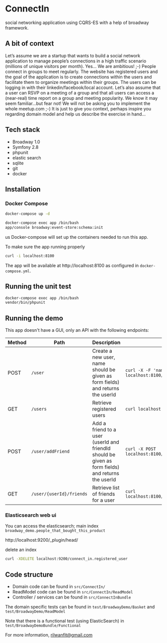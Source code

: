 # ConnectIn
social networking application using CQRS-ES with a help of broadway framework.

## A bit of context
Let’s assume we are a startup that wants to build a social network application to manage
people’s connections in a high traffic scenario (millions of unique visitors per month).
Yes... We are ambitious! ;-)
People connect in groups to meet regularly. The website has registered users and the
goal of the application is to create connections within the users and facilitate them to
organize meetings within their groups. The users can be logging in with their
linkedin/facebook/local account.
Let’s also assume that a user can RSVP on a meeting of a group and that all users can
access a (near-real) time report on a group and meeting popularity.
We know it may seem familiar...but fear not! We will not be asking you to implement the
whole meetup.com ;-)
It is just to give you context, perhaps inspire you regarding domain model and help us
describe the exercise in hand...

## Tech stack
- Broadway 1.0
- Symfony 2.8
- phpunit
- elastic search
- sqlite
- git
- docker

## Installation

### Docker Compose

```sh
docker-compose up -d

docker-compose exec app /bin/bash
app/console broadway:event-store:schema:init
```
us
Docker-compose will set up the containers needed to run this app.

To make sure the app running properly
```sh
curl -i localhost:8100
```

The app will be available at http://localhost:8100 as configured in `docker-compose.yml`.

## Running the unit test
```sh
docker-compose exec app /bin/bash
vendor/bin/phpunit
```

## Running the demo

This app doesn't have a GUI, only an API with the following endpoints:

| Method | Path | Description | Action |
|--------|------|-------------| ------- |
| POST | `/user` | Create a new user, name should be given as form fields) and returns the userId | ```curl -X -F 'name=$name' POST localhost:8100/user ``` |
| GET | `/users` | Retrieve registered users  | ``` curl localhost:8100/users ```
| POST | `/user/addFriend` | Add a friend to a user (userId and friendId should be given as form fields) and returns the userId| ``` curl -X POST localhost:8100/user/addFriend ``` |
| GET | `/user/{userId}/friends` | Retrieve list of friends for a user  | ``` curl localhost:8100/user/$userId/friends ```

### Elasticsearch web ui

You can access the elasticsearch; 
main index `broadway_demo.people_that_bought_this_product`

http://localhost:9200/_plugin/head/

delete an index
```sh
curl -XDELETE localhost:9200/connect_in.registered_user
```

## Code structure

- Domain code can be found in `src/ConnectIn/`
- ReadModel code can be found in `src/ConnectIn/ReadModel`
- Controller / services can be found in `src/ConnectInBundle`


The domain specific tests can be found in `test/BroadwayDemo/Basket` and `test/BroadwayDemo/ReadModel`

Note that there is a functional test (using ElasticSearch) in `test/BroadwayDemoBundle/Functional`

For more information, rilwanfit@gmail.com